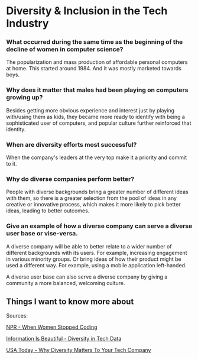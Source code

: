 # Diversity & Inclusion in the Tech Industry


### What occurred during the same time as the beginning of the decline of women in computer science?

The popularization and mass production of affordable personal computers at home. This started around 1984. And it was mostly marketed towards boys.

### Why does it matter that males had been playing on computers growing up?

Besides getting more obvious experience and interest just by playing with/using them as kids, they became more ready to identify with being a sophisticated user of computers, and popular culture further reinforced that identity.

### When are diversity efforts most successful?

When the company's leaders at the very top make it a priority and commit to it.

### Why do diverse companies perform better?

People with diverse backgrounds bring a greater number of different ideas with them, so there is a greater selection from the pool of ideas in any creative or innovative process, which makes it more likely to pick better ideas, leading to better outcomes.

### Give an example of how a diverse company can serve a diverse user base or vise-versa.

A diverse company will be able to better relate to a wider number of different backgrounds with its users. For example, increasing engagement in various minority groups. Or bring ideas of how their product might be used a different way. For example, using a mobile application left-handed.

A diverse user base can also serve a diverse company by giving a community a more balanced, welcoming culture.

## Things I want to know more about

Sources:

[NPR - When Women Stopped Coding](https://www.npr.org/sections/money/2014/10/21/357629765/when-women-stopped-coding)

[Information Is Beautiful - Diversity in Tech Data](https://informationisbeautiful.net/visualizations/diversity-in-tech/)

[USA Today - Why Diversity Matters To Your Tech Company](https://www.usatoday.com/story/tech/columnist/2015/07/21/why-diversity-matters-your-tech-company/30419871/)
